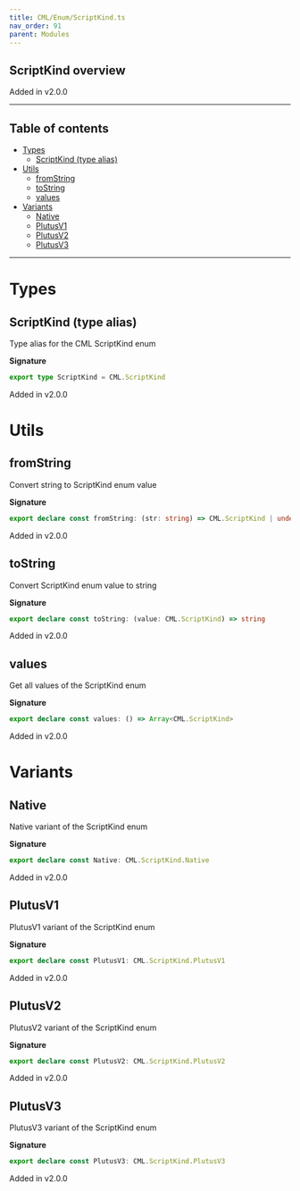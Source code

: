 ```yaml
---
title: CML/Enum/ScriptKind.ts
nav_order: 91
parent: Modules
---
```


## ScriptKind overview

Added in v2.0.0

---

<h2 class="text-delta">Table of contents</h2>

- [Types](#types)
  - [ScriptKind (type alias)](#scriptkind-type-alias)
- [Utils](#utils)
  - [fromString](#fromstring)
  - [toString](#tostring)
  - [values](#values)
- [Variants](#variants)
  - [Native](#native)
  - [PlutusV1](#plutusv1)
  - [PlutusV2](#plutusv2)
  - [PlutusV3](#plutusv3)

---

# Types

## ScriptKind (type alias)

Type alias for the CML ScriptKind enum

**Signature**

```ts
export type ScriptKind = CML.ScriptKind
```

Added in v2.0.0

# Utils

## fromString

Convert string to ScriptKind enum value

**Signature**

```ts
export declare const fromString: (str: string) => CML.ScriptKind | undefined
```

Added in v2.0.0

## toString

Convert ScriptKind enum value to string

**Signature**

```ts
export declare const toString: (value: CML.ScriptKind) => string
```

Added in v2.0.0

## values

Get all values of the ScriptKind enum

**Signature**

```ts
export declare const values: () => Array<CML.ScriptKind>
```

Added in v2.0.0

# Variants

## Native

Native variant of the ScriptKind enum

**Signature**

```ts
export declare const Native: CML.ScriptKind.Native
```

Added in v2.0.0

## PlutusV1

PlutusV1 variant of the ScriptKind enum

**Signature**

```ts
export declare const PlutusV1: CML.ScriptKind.PlutusV1
```

Added in v2.0.0

## PlutusV2

PlutusV2 variant of the ScriptKind enum

**Signature**

```ts
export declare const PlutusV2: CML.ScriptKind.PlutusV2
```

Added in v2.0.0

## PlutusV3

PlutusV3 variant of the ScriptKind enum

**Signature**

```ts
export declare const PlutusV3: CML.ScriptKind.PlutusV3
```

Added in v2.0.0
